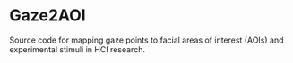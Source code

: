 # Gaze2AOI
Source code for mapping gaze points to facial areas of interest (AOIs) and experimental stimuli in HCI research.
